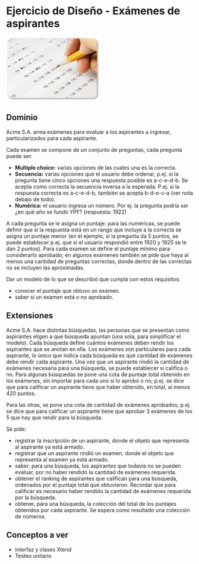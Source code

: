 
# Ejercicio de Diseño - Exámenes de aspirantes

<img src="images/examen.png" style="width: 50%; height: 50%"/> 

## Dominio
Acme S.A. arma exámenes para evaluar a los aspirantes a ingresar, particularizados para cada aspirante.

Cada examen se compone de un conjunto de preguntas, cada pregunta puede ser:

* **Multiple choice:** varias opciones de las cuales una es la correcta.
* **Secuencia:** varias opciones que el usuario debe ordenar, p.ej. si la pregunta tiene cinco opciones una respuesta posible es a-c-e-d-b. Se acepta como correcta la secuencia inversa a la esperada. P.ej. si la respuesta correcta es a-c-e-d-b, también se acepta b-d-e-c-a (ver nota debajo de todo).
* **Numérica:** el usuario ingresa un número. Por ej. la pregunta podría ser ¿en qué año se fundó YPF? (respuesta: 1922)

A cada pregunta se le asigna un puntaje: para las numéricas, se puede definir que si la respuesta está en un rango que incluye a la correcta se asigna un puntaje menor (en el ejemplo, si la pregunta da 5 puntos, se puede establecer p.ej. que si el usuario respondió entre 1920 y 1925 se le dan 2 puntos). Para cada examen se define el puntaje mínimo para considerarlo aprobado; en algunos exámenes también se pide que haya al menos una cantidad de preguntas correctas, donde dentro de las correctas no se incluyen las aproximadas. 

Dar un modelo de lo que se describió que cumpla con estos requisitos:

* conocer el puntaje que obtuvo un examen.
* saber si un examen está o no aprobado.

## Extensiones

Acme S.A. hace distintas búsquedas, las personas que se presentan como aspirantes eligen a qué búsqueda apuntan (una sola, para simplificar el modelo). Cada búsqueda define cuántos exámenes deben rendir los aspirantes que se anotan en ella. Los exámenes son particulares para cada aspirante, lo único que indica cada búsqueda es qué cantidad de exámenes debe rendir cada aspirante. Una vez que un aspirante rindió la cantidad de exámenes necesaria para una búsqueda, se puede establecer si califica o no. Para algunas búsquedas se pone una cota de puntaje total obtenido en los exámenes, sin importar para cada uno si lo aprobó o no; p.ej. se dice que para calificar un aspirante tiene que haber obtenido, en total, al menos 420 puntos.

Para las otras, se pone una cota de cantidad de exámenes aprobados; p.ej. se dice que para calificar un aspirante tiene que aprobar 3 exámenes de los 5 que hay que rendir para la búsqueda.

Se pide:

* registrar la inscripción de un aspirante, donde el objeto que representa al aspirante ya está armado.
* registrar que un aspirante rindió un examen, donde el objeto que representa al examen ya está armado.
* saber, para una búsqueda, los aspirantes que todavía no se pueden evaluar, por no haber rendido la cantidad de exámenes requerida.
* obtener el ranking de aspirantes que califican para una búsqueda, ordenados por el puntaje total que obtuvieron. Recordar que para calificar es necesario haber rendido la cantidad de exámenes requerida por la búsqueda.
* obtener, para una búsqueda, la colección del total de los puntajes obtenidos por cada aspirante. Se espera como resultado una colección de números.

## Conceptos a ver

* Interfaz y clases Xtend
* Testeo unitario


